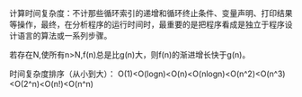 计算时间复杂度：不计那些循环索引的递增和循环终止条件、变量声明、打印结果等操作，最终，在分析程序的运行时间时，最重要的是把程序看成是独立于程序设计语言的算法或一系列步骤。

若存在N,使所有n>N,f(n)总是比g(n)大，则f(n)的渐进增长快于g(n)。

时间复杂度排序（从小到大）：
O(1)<O(logn)<O(n)<O(nlogn)<O(n^2)<O(n^3)<O(2^n)<O(n!)<O(n^n)
